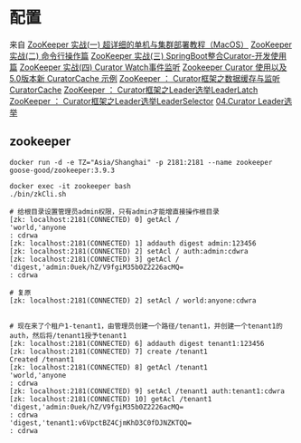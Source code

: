 # 配置
来自
[ZooKeeper 实战(一) 超详细的单机与集群部署教程（MacOS）](https://blog.csdn.net/qq_51513626/article/details/135411958)
[ZooKeeper 实战(二) 命令行操作篇](https://blog.csdn.net/qq_51513626/article/details/135468855)
[ZooKeeper 实战(三) SpringBoot整合Curator-开发使用篇](https://blog.csdn.net/qq_51513626/article/details/135534442)
[ZooKeeper 实战(四) Curator Watch事件监听](https://blog.csdn.net/qq_51513626/article/details/135554928)
[Zookeeper Curator 使用以及 5.0版本新 CuratorCache 示例](https://blog.csdn.net/MooKee_cc/article/details/118107622)
[ZooKeeper ： Curator框架之数据缓存与监听CuratorCache](https://blog.csdn.net/qq_37960603/article/details/121835169)
[ZooKeeper ： Curator框架之Leader选举LeaderLatch](https://blog.csdn.net/qq_37960603/article/details/122360656)
[ZooKeeper ： Curator框架之Leader选举LeaderSelector](https://blog.csdn.net/qq_37960603/article/details/122369232)
[04.Curator Leader选举](https://www.cnblogs.com/LiZhiW/p/4930486.html)

## zookeeper



```shell
docker run -d -e TZ="Asia/Shanghai" -p 2181:2181 --name zookeeper goose-good/zookeeper:3.9.3

docker exec -it zookeeper bash      
./bin/zkCli.sh    

# 给根目录设置管理员admin权限，只有admin才能增直接操作根目录
[zk: localhost:2181(CONNECTED) 0] getAcl /
'world,'anyone
: cdrwa
[zk: localhost:2181(CONNECTED) 1] addauth digest admin:123456
[zk: localhost:2181(CONNECTED) 2] setAcl / auth:admin:cdwra
[zk: localhost:2181(CONNECTED) 3] getAcl /
'digest,'admin:0uek/hZ/V9fgiM35b0Z2226acMQ=
: cdrwa

# 复原
[zk: localhost:2181(CONNECTED) 2] setAcl / world:anyone:cdwra


# 现在来了个租户1-tenant1，由管理员创建一个路径/tenant1，并创建一个tenant1的auth，然后将/tenant1授予tenant1
[zk: localhost:2181(CONNECTED) 6] addauth digest tenant1:123456
[zk: localhost:2181(CONNECTED) 7] create /tenant1
Created /tenant1
[zk: localhost:2181(CONNECTED) 8] getAcl /tenant1 
'world,'anyone
: cdrwa
[zk: localhost:2181(CONNECTED) 9] setAcl /tenant1 auth:tenant1:cdwra
[zk: localhost:2181(CONNECTED) 10] getAcl /tenant1 
'digest,'admin:0uek/hZ/V9fgiM35b0Z2226acMQ=
: cdrwa
'digest,'tenant1:v6VpctBZ4CjmKhD3C0fDJNZKTQQ=
: cdrwa
```